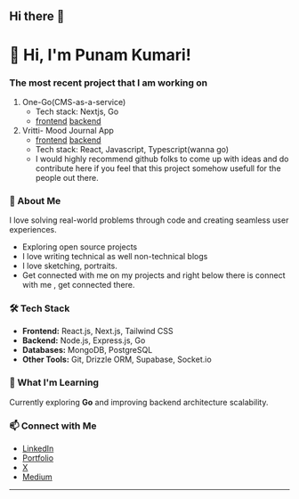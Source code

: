 ## Hi there 👋
# 👋 Hi, I'm Punam Kumari!  
### The most recent project that I am working on 
1. One-Go(CMS-as-a-service)
   - Tech stack: Nextjs, Go
   - [frontend](https://github.com/astrospkc/One-Go)  [backend](https://github.com/astrospkc/cms_gobackend)
2. Vritti- Mood Journal App
   - [frontend](https://github.com/astrospkc/mood-tracker-journal-frontend-)  [backend](https://github.com/astrospkc/mood-tracker-backend-)
   - Tech stack: React, Javascript, Typescript(wanna go)
   - I would highly recommend github folks to come up with ideas and do contribute here if you feel that this project somehow usefull for the people out there.

### 🚀 About Me  
I love solving real-world problems through code and creating seamless user experiences.  
- Exploring open source projects
- I love writing technical as well non-technical blogs
- I love sketching, portraits.
- Get connected with me on my projects and right below there is connect with me , get connected there.

### 🛠️ Tech Stack  
- **Frontend:** React.js, Next.js, Tailwind CSS  
- **Backend:** Node.js, Express.js, Go  
- **Databases:** MongoDB, PostgreSQL  
- **Other Tools:** Git, Drizzle ORM, Supabase, Socket.io    

### 🌱 What I'm Learning  
Currently exploring **Go** and improving backend architecture scalability.  

### 📫 Connect with Me  
- [LinkedIn](https://www.linkedin.com/in/punam-kumari-2018951b6/)  
- [Portfolio](https://punam-portfolio.vercel.app/)
- [X](https://x.com/punamku22075700)
- [Medium](https://medium.com/@punamkumari399)

---




<!--
**astrospkc/astrospkc** is a ✨ _special_ ✨ repository because its `README.md` (this file) appears on your GitHub profile.

Here are some ideas to get you started:

- 🔭 I’m currently working on ...
- 🌱 I’m currently learning ...
- 👯 I’m looking to collaborate on ...
- 🤔 I’m looking for help with ...
- 💬 Ask me about ...
- 📫 How to reach me: ...
- 😄 Pronouns: ...
- ⚡ Fun fact: ...
-->
